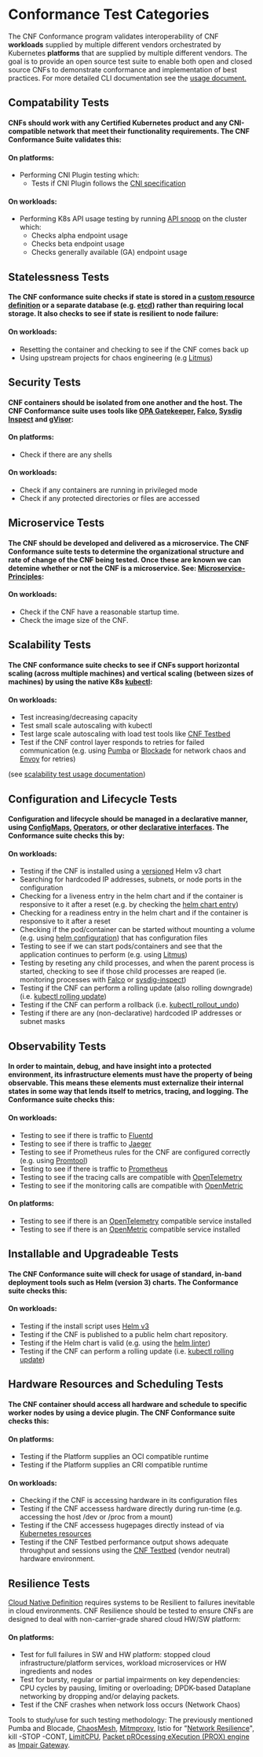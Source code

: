 # Conformance Test Categories

The CNF Conformance program validates interoperability of CNF **workloads** supplied by multiple different vendors orchestrated by Kubernetes **platforms** that are supplied by multiple different vendors. The goal is to provide an open source test suite to enable both open and closed source CNFs to demonstrate conformance and implementation of best practices. For more detailed CLI documentation see the [usage document.](https://github.com/cncf/cnf-testsuite/blob/main/USAGE.md)

## Compatability Tests

#### CNFs should work with any Certified Kubernetes product and any CNI-compatible network that meet their functionality requirements. The CNF Conformance Suite validates this:

#### On platforms:

- Performing CNI Plugin testing which:
  - Tests if CNI Plugin follows the [CNI specification](https://github.com/containernetworking/cni/blob/master/SPEC.md)

#### On workloads:

- Performing K8s API usage testing by running [API snoop](https://github.com/cncf/apisnoop) on the cluster which:
  - Checks alpha endpoint usage
  - Checks beta endpoint usage
  - Checks generally available (GA) endpoint usage

## Statelessness Tests

#### The CNF conformance suite checks if state is stored in a [custom resource definition](https://kubernetes.io/docs/concepts/extend-kubernetes/api-extension/custom-resources/) or a separate database (e.g. [etcd](https://github.com/etcd-io/etcd)) rather than requiring local storage. It also checks to see if state is resilient to node failure:

#### On workloads:

- Resetting the container and checking to see if the CNF comes back up
- Using upstream projects for chaos engineering (e.g [Litmus](https://github.com/litmuschaos/litmus))

## Security Tests

#### CNF containers should be isolated from one another and the host. The CNF Conformance suite uses tools like [OPA Gatekeeper](https://github.com/open-policy-agent/gatekeeper), [Falco](https://github.com/falcosecurity/falco), [Sysdig Inspect](https://github.com/draios/sysdig-inspect) and [gVisor](https://github.com/google/gvisor):

#### On platforms:

- Check if there are any shells

#### On workloads:

- Check if any containers are running in privileged mode
- Check if any protected directories or files are accessed

## Microservice Tests

#### The CNF should be developed and delivered as a microservice. The CNF Conformance suite tests to determine the organizational structure and rate of change of the CNF being tested. Once these are known we can detemine whether or not the CNF is a microservice. See: [Microservice-Principles](https://networking.cloud-native-principles.org/cloud-native-microservice-principles):

#### On workloads:

- Check if the CNF have a reasonable startup time.
- Check the image size of the CNF.

## Scalability Tests

#### The CNF conformance suite checks to see if CNFs support horizontal scaling (across multiple machines) and vertical scaling (between sizes of machines) by using the native K8s [kubectl](https://kubernetes.io/docs/reference/kubectl/cheatsheet/#scaling-resources):

#### On workloads:

- Test increasing/decreasing capacity
- Test small scale autoscaling with kubectl
- Test large scale autoscaling with load test tools like [CNF Testbed](https://github.com/cncf/cnf-testbed)
- Test if the CNF control layer responds to retries for failed communication (e.g. using [Pumba](https://github.com/alexei-led/pumba) or [Blockade](https://github.com/worstcase/blockade) for network chaos and [Envoy](https://github.com/envoyproxy/envoy) for retries)

(see [scalability test usage documentation](https://github.com/cncf/cnf-testsuite/blob/main/USAGE.md#scaling-tests))

## Configuration and Lifecycle Tests

#### Configuration and lifecycle should be managed in a declarative manner, using [ConfigMaps](https://kubernetes.io/docs/tasks/configure-pod-container/configure-pod-configmap/), [Operators](https://kubernetes.io/docs/concepts/extend-kubernetes/operator/), or other [declarative interfaces](https://kubernetes.io/docs/concepts/overview/working-with-objects/kubernetes-objects/#understanding-kubernetes-objects). The Conformance suite checks this by:

#### On workloads:

- Testing if the CNF is installed using a [versioned](https://helm.sh/docs/topics/chart_best_practices/dependencies/#versions) Helm v3 chart
- Searching for hardcoded IP addresses, subnets, or node ports in the configuration
- Checking for a liveness entry in the helm chart and if the container is responsive to it after a reset (e.g. by checking the [helm chart entry](https://kubernetes.io/docs/tasks/configure-pod-container/configure-liveness-readiness-startup-probes/))
- Checking for a readiness entry in the helm chart and if the container is responsive to it after a reset
- Checking if the pod/container can be started without mounting a volume (e.g. using [helm configuration](https://kubernetes.io/docs/tasks/configure-pod-container/configure-volume-storage/)) that has configuration files
- Testing to see if we can start pods/containers and see that the application continues to perform (e.g. using [Litmus](https://github.com/litmuschaos/litmus))
- Testing by reseting any child processes, and when the parent process is started, checking to see if those child processes are reaped (ie. monitoring processes with [Falco](https://github.com/falcosecurity/falco) or [sysdig-inspect](https://github.com/draios/sysdig-inspect))
- Testing if the CNF can perform a rolling update (also rolling downgrade) (i.e. [kubectl rolling update](https://kubernetes.io/docs/tasks/run-application/rolling-update-replication-controller/))
- Testing if the CNF can perform a rollback (i.e. [kubectl_rollout_undo](https://kubernetes.io/docs/concepts/workloads/controllers/deployment/#rolling-back-to-a-previous-revision))
- Testing if there are any (non-declarative) hardcoded IP addresses or subnet masks

## Observability Tests

#### In order to maintain, debug, and have insight into a protected environment, its infrastructure elements must have the property of being observable. This means these elements must externalize their internal states in some way that lends itself to metrics, tracing, and logging. The Conformance suite checks this:

#### On workloads:

- Testing to see if there is traffic to [Fluentd](https://github.com/fluent/fluentd)
- Testing to see if there is traffic to [Jaeger](https://github.com/jaegertracing/jaeger)
- Testing to see if Prometheus rules for the CNF are configured correctly (e.g. using [Promtool](https://prometheus.io/docs/prometheus/latest/configuration/unit_testing_rules/))
- Testing to see if there is traffic to [Prometheus](https://github.com/prometheus/prometheus)
- Testing to see if the tracing calls are compatible with [OpenTelemetry](https://opentracing.io/)
- Testing to see if the monitoring calls are compatible with [OpenMetric](https://github.com/OpenObservability/OpenMetrics)

#### On platforms:

- Testing to see if there is an [OpenTelemetry](https://opentracing.io/) compatible service installed
- Testing to see if there is an [OpenMetric](https://github.com/OpenObservability/OpenMetrics) compatible service installed

## Installable and Upgradeable Tests

#### The CNF Conformance suite will check for usage of standard, in-band deployment tools such as Helm (version 3) charts. The Conformance suite checks this:

#### On workloads:

- Testing if the install script uses [Helm v3](https://github.com/helm/)
- Testing if the CNF is published to a public helm chart repository.
- Testing if the Helm chart is valid (e.g. using the [helm linter](https://github.com/helm/chart-testing))
- Testing if the CNF can perform a rolling update (i.e. [kubectl rolling update](https://kubernetes.io/docs/tasks/run-application/rolling-update-replication-controller/))

## Hardware Resources and Scheduling Tests

#### The CNF container should access all hardware and schedule to specific worker nodes by using a device plugin. The CNF Conformance suite checks this:

#### On platforms:

- Testing if the Platform supplies an OCI compatible runtime
- Testing if the Platform supplies an CRI compatible runtime

#### On workloads:

- Checking if the CNF is accessing hardware in its configuration files
- Testing if the CNF accessess hardware directly during run-time (e.g. accessing the host /dev or /proc from a mount)
- Testing if the CNF accessess hugepages directly instead of via [Kubernetes resources](https://github.com/cncf/cnf-testbed/blob/c4458634deca5e8ab73adf118eedde32904c8458/examples/use_case/external-packet-filtering-on-k8s-nsm-on-packet/gateway.yaml#L29)
- Testing if the CNF Testbed performance output shows adequate throughput and sessions using the [CNF Testbed](https://github.com/cncf/cnf-testbed) (vendor neutral) hardware environment.

## Resilience Tests

[Cloud Native Definition](https://github.com/cncf/toc/blob/master/DEFINITION.md) requires systems to be Resilient to failures inevitable in cloud environments. CNF Resilience should be tested to ensure CNFs are designed to deal with non-carrier-grade shared cloud HW/SW platform:

#### On platforms:

- Test for full failures in SW and HW platform: stopped cloud infrastructure/platform services, workload microservices or HW ingredients and nodes
- Test for bursty, regular or partial impairments on key dependencies: CPU cycles by pausing, limiting or overloading; DPDK-based Dataplane networking by dropping and/or delaying packets.
- Test if the CNF crashes when network loss occurs (Network Chaos)

Tools to study/use for such testing methodology: The previously mentioned Pumba and Blocade, [ChaosMesh](https://github.com/pingcap/chaos-mesh), [Mitmproxy](https://github.com/mitmproxy/mitmproxy/), Istio for "[Network Resilience](https://istio.io/docs/concepts/traffic-management/#network-resilience-and-testing)", kill -STOP -CONT, [LimitCPU](http://limitcpu.sourceforge.net/), [Packet pROcessing eXecution (PROX) engine](https://wiki.opnfv.org/pages/viewpage.action?pageId=12387840) as [Impair Gateway](https://github.com/opnfv/samplevnf/blob/master/VNFs/DPPD-PROX/helper-scripts/rapid/impair.cfg).
